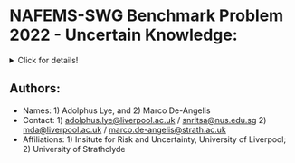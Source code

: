 # NAFEMS-SWG Benchmark Problem 2022 - Uncertain Knowledge:
<details>

<summary> Click for details! </summary>

#### Description:
  
Published in April 2022 by the NAFEMS Stochastic Working Group. Details to the challenge can be found [HERE](https://www.nafems.org/community/working-groups/stochastics/challenge_problem/). The official PDF document containing the challenge problems is also included in this repository.
  
The repository contains the MATLAB codes used to perform the Bayesian model updating procedure, and the R codes used to perform the Probability Bounds Analysis.
  
</details>

## Authors:
* Names: 1) Adolphus Lye, and 2) Marco De-Angelis
* Contact: 1) adolphus.lye@liverpool.ac.uk / snrltsa@nus.edu.sg 2) mda@liverpool.ac.uk / marco.de-angelis@strath.ac.uk
* Affiliations: 1) Insitute for Risk and Uncertainty, University of Liverpool; 2) University of Strathclyde

